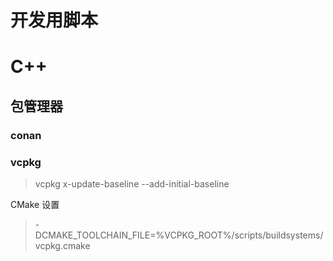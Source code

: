 # 开发用脚本



# C++


## 包管理器
### conan


### vcpkg

> vcpkg x-update-baseline --add-initial-baseline
>

CMake 设置
> -DCMAKE_TOOLCHAIN_FILE=%VCPKG_ROOT%/scripts/buildsystems/vcpkg.cmake
